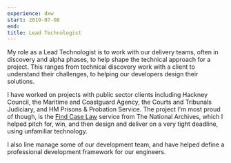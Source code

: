 ```yaml
---
experience: dxw
start: 2019-07-08
end:
title: Lead Technologist
---
```

My role as a Lead Technologist is to work with our delivery teams, often in discovery and alpha phases, to help shape the technical approach for a project. This ranges from technical discovery work with a client to understand their challenges, to helping our developers design their solutions.

I have worked on projects with public sector clients including Hackney Council, the Maritime and Coastguard Agency, the Courts and Tribunals Judiciary, and HM Prisons & Probation Service. The project I'm most proud of though, is the [Find Case Law](https://caselaw.nationalarchives.gov.uk/) service from The National Archives, which I helped pitch for, win, and then design and deliver on a very tight deadline, using unfamiliar technology.

I also line manage some of our development team, and have helped define a professional development framework for our engineers.
